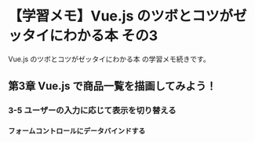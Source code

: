 # 【学習メモ】Vue.js のツボとコツがゼッタイにわかる本 その3

Vue.js のツボとコツがゼッタイにわかる本 の学習メモ続きです。

## 第3章 Vue.js で商品一覧を描画してみよう！

### 3-5 ユーザーの入力に応じて表示を切り替える

#### フォームコントロールにデータバインドする



